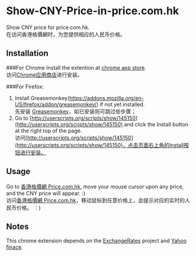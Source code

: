 Show-CNY-Price-in-price.com.hk
==============================

Show CNY price for price.com.hk. <br />
在访问香港格價網时，为您提供相应的人民币价格。


Installation
------------

###For Chrome
Install the extention at [chrome app store](https://chrome.google.com/webstore/detail/show-cny-price-for-pricec/hkachhadalpnldgebiopoffcffmbgagn). <br />
访问[Chrome应用商店](https://chrome.google.com/webstore/detail/show-cny-price-for-pricec/hkachhadalpnldgebiopoffcffmbgagn)进行安装。

###For Firefox:
1. Install Greasemonkey(https://addons.mozilla.org/en-US/firefox/addon/greasemonkey/) if not yet installed. <br />
   先安装 [Greasemonkey](https://addons.mozilla.org/en-US/firefox/addon/greasemonkey/)，如已安装则可跳过些步骤；
2. Go to [http://userscripts.org/scripts/show/145150](http://userscripts.org/scripts/show/145150) and click the Install button at the right top of the page. <br />
   访问[http://userscripts.org/scripts/show/145150](http://userscripts.org/scripts/show/145150)，点击页面右上角的Install按钮进行安装。

Usage
-----

Go to [香港格價網 Price.com.hk](http://www.price.com.hk/), move your mouse cursor upon any price, and the CNY price will appear. :) <br />
访问[香港格價網 Price.com.hk](http://www.price.com.hk/)，移动鼠标到任意价格上，会提示对应的实时的人民币价格。 ：)

Notes
-----

This chrome extension depends on the [ExchangeRates](https://github.com/hyacinth/ExchangeRates) project and [Yahoo finace](http://finance.yahoo.com/).